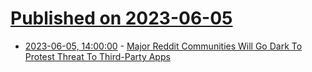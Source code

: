 # [Published on 2023-06-05](index.md)

* [2023-06-05, 14:00:00](https://tech.slashdot.org/story/23/06/05/1214222/major-reddit-communities-will-go-dark-to-protest-threat-to-third-party-apps?utm_source=rss1.0mainlinkanon&utm_medium=feed) - [Major Reddit Communities Will Go Dark To Protest Threat To Third-Party Apps](https://tech.slashdot.org/story/23/06/05/1214222/major-reddit-communities-will-go-dark-to-protest-threat-to-third-party-apps?utm_source=rss1.0mainlinkanon&utm_medium=feed)
